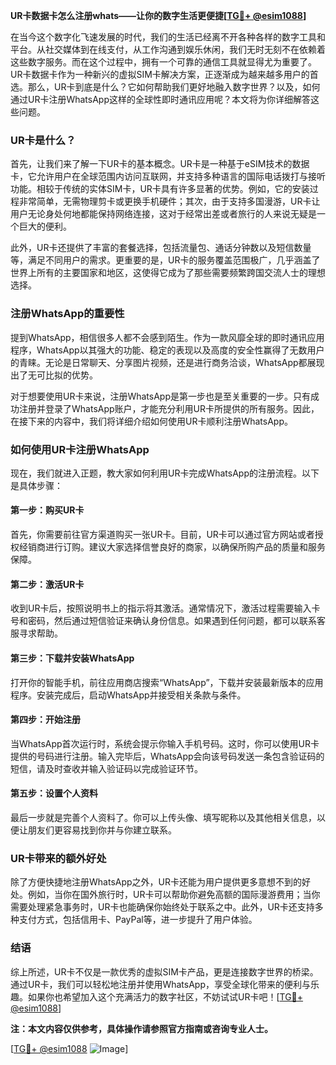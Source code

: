 **UR卡数据卡怎么注册whats——让你的数字生活更便捷[[TG💪+ @esim1088](https://t.me/s/esim1088)]**

在当今这个数字化飞速发展的时代，我们的生活已经离不开各种各样的数字工具和平台。从社交媒体到在线支付，从工作沟通到娱乐休闲，我们无时无刻不在依赖着这些数字服务。而在这个过程中，拥有一个可靠的通信工具就显得尤为重要了。UR卡数据卡作为一种新兴的虚拟SIM卡解决方案，正逐渐成为越来越多用户的首选。那么，UR卡到底是什么？它如何帮助我们更好地融入数字世界？以及，如何通过UR卡注册WhatsApp这样的全球性即时通讯应用呢？本文将为你详细解答这些问题。

### UR卡是什么？

首先，让我们来了解一下UR卡的基本概念。UR卡是一种基于eSIM技术的数据卡，它允许用户在全球范围内访问互联网，并支持多种语言的国际电话拨打与接听功能。相较于传统的实体SIM卡，UR卡具有许多显著的优势。例如，它的安装过程非常简单，无需物理剪卡或更换手机硬件；其次，由于支持多国漫游，UR卡让用户无论身处何地都能保持网络连接，这对于经常出差或者旅行的人来说无疑是一个巨大的便利。

此外，UR卡还提供了丰富的套餐选择，包括流量包、通话分钟数以及短信数量等，满足不同用户的需求。更重要的是，UR卡的服务覆盖范围极广，几乎涵盖了世界上所有的主要国家和地区，这使得它成为了那些需要频繁跨国交流人士的理想选择。

### 注册WhatsApp的重要性

提到WhatsApp，相信很多人都不会感到陌生。作为一款风靡全球的即时通讯应用程序，WhatsApp以其强大的功能、稳定的表现以及高度的安全性赢得了无数用户的青睐。无论是日常聊天、分享图片视频，还是进行商务洽谈，WhatsApp都展现出了无可比拟的优势。

对于想要使用UR卡来说，注册WhatsApp是第一步也是至关重要的一步。只有成功注册并登录了WhatsApp账户，才能充分利用UR卡所提供的所有服务。因此，在接下来的内容中，我们将详细介绍如何使用UR卡顺利注册WhatsApp。

### 如何使用UR卡注册WhatsApp

现在，我们就进入正题，教大家如何利用UR卡完成WhatsApp的注册流程。以下是具体步骤：

#### 第一步：购买UR卡
首先，你需要前往官方渠道购买一张UR卡。目前，UR卡可以通过官方网站或者授权经销商进行订购。建议大家选择信誉良好的商家，以确保所购产品的质量和服务保障。

#### 第二步：激活UR卡
收到UR卡后，按照说明书上的指示将其激活。通常情况下，激活过程需要输入卡号和密码，然后通过短信验证来确认身份信息。如果遇到任何问题，都可以联系客服寻求帮助。

#### 第三步：下载并安装WhatsApp
打开你的智能手机，前往应用商店搜索“WhatsApp”，下载并安装最新版本的应用程序。安装完成后，启动WhatsApp并接受相关条款与条件。

#### 第四步：开始注册
当WhatsApp首次运行时，系统会提示你输入手机号码。这时，你可以使用UR卡提供的号码进行注册。输入完毕后，WhatsApp会向该号码发送一条包含验证码的短信，请及时查收并输入验证码以完成验证环节。

#### 第五步：设置个人资料
最后一步就是完善个人资料了。你可以上传头像、填写昵称以及其他相关信息，以便让朋友们更容易找到你并与你建立联系。

### UR卡带来的额外好处

除了方便快捷地注册WhatsApp之外，UR卡还能为用户提供更多意想不到的好处。例如，当你在国外旅行时，UR卡可以帮助你避免高额的国际漫游费用；当你需要处理紧急事务时，UR卡也能确保你始终处于联系之中。此外，UR卡还支持多种支付方式，包括信用卡、PayPal等，进一步提升了用户体验。

### 结语

综上所述，UR卡不仅是一款优秀的虚拟SIM卡产品，更是连接数字世界的桥梁。通过UR卡，我们可以轻松地注册并使用WhatsApp，享受全球化带来的便利与乐趣。如果你也希望加入这个充满活力的数字社区，不妨试试UR卡吧！[[TG💪+ @esim1088](https://t.me/s/esim1088)]

**注：本文内容仅供参考，具体操作请参照官方指南或咨询专业人士。**

[[TG💪+ @esim1088](https://t.me/s/esim1088) ![Image](https://i.postimg.cc/4NQfJmqS/Snipaste-2025-05-13-00-14-12.png)]
